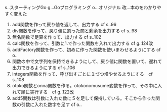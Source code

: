 s..スターティングGo
g...Goプログラミング
o...オリジナル
改...本のをわかりやすく変えた

 1. add関数を作って戻り値を返して、出力する  cf s..96
 2. div関数を作って、戻り値に割った商と剰余を出力する cf s..98
 3. 無名関数で足算を作って、出力する  cf s..102
 4. calc関数を作って、引数に1.で作った関数を入れて出力する  cf g..124改
 5. addFactory関数を作って、初めに作った関数を使いまわせるようにする  cf o.. 
 6. 関数の中で文字列を保持できるようにして、戻り値に関数を置いて、遅れて出力できるようにする   cf s..106
 7. integers関数を作って、呼び出すごとに１づつ増やせるようにする　cf s..108
 8. otoko関数とonna関数を作る。otokonomusume変数を作って、その中に入れて順に実行する　cf g..122改
 9. add5関数は引数に入れた数に５を足して保持している。そこから作った関数の引数に入れた数字を足す  cf o..

